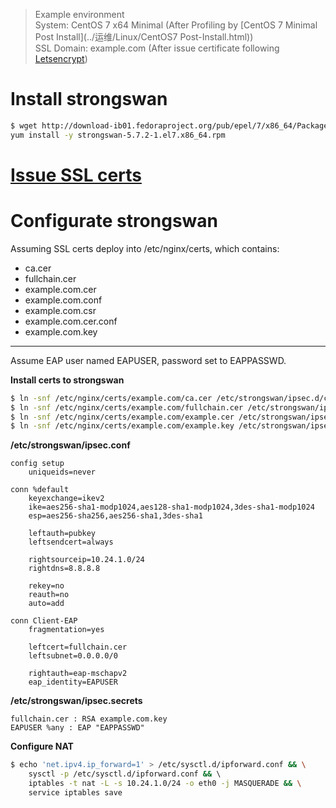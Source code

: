 > Example environment  
System: CentOS 7 x64 Minimal (After Profiling by [CentOS 7 Minimal Post Install](../运维/Linux/CentOS7 Post-Install.html))   
SSL Domain: example.com (After issue certificate following [Letsencrypt](../运维/Letsencrypt.html))

# Install strongswan 
```bash
$ wget http://download-ib01.fedoraproject.org/pub/epel/7/x86_64/Packages/s/strongswan-5.7.2-1.el7.x86_64.rpm && \
yum install -y strongswan-5.7.2-1.el7.x86_64.rpm
```

# [Issue SSL certs](../运维/Letsencrypt.html)

# Configurate strongswan
Assuming SSL certs deploy into /etc/nginx/certs, which contains:  
* ca.cer  
* fullchain.cer  
* example.com.cer  
* example.com.conf  
* example.com.csr  
* example.com.cer.conf  
* example.com.key  
---
Assume EAP user named EAPUSER, password set to EAPPASSWD.

**Install certs to strongswan**
```bash
$ ln -snf /etc/nginx/certs/example.com/ca.cer /etc/strongswan/ipsec.d/cacerts/ca.cer
$ ln -snf /etc/nginx/certs/example.com/fullchain.cer /etc/strongswan/ipsec.d/certs/fullchain.cer
$ ln -snf /etc/nginx/certs/example.com/example.cer /etc/strongswan/ipsec.d/certs/example.cer
$ ln -snf /etc/nginx/certs/example.com/example.key /etc/strongswan/ipsec.d/private/example.key
```

**/etc/strongswan/ipsec.conf**
```text
config setup
    uniqueids=never

conn %default
    keyexchange=ikev2
    ike=aes256-sha1-modp1024,aes128-sha1-modp1024,3des-sha1-modp1024
    esp=aes256-sha256,aes256-sha1,3des-sha1

    leftauth=pubkey
    leftsendcert=always

    rightsourceip=10.24.1.0/24
    rightdns=8.8.8.8

    rekey=no
    reauth=no
    auto=add

conn Client-EAP
    fragmentation=yes
    
    leftcert=fullchain.cer
    leftsubnet=0.0.0.0/0

    rightauth=eap-mschapv2
    eap_identity=EAPUSER
```

**/etc/strongswan/ipsec.secrets**
```text
fullchain.cer : RSA example.com.key
EAPUSER %any : EAP "EAPPASSWD"
```

**Configure NAT**
```bash
$ echo 'net.ipv4.ip_forward=1' > /etc/sysctl.d/ipforward.conf && \
    sysctl -p /etc/sysctl.d/ipforward.conf && \ 
    iptables -t nat -L -s 10.24.1.0/24 -o eth0 -j MASQUERADE && \
    service iptables save
```